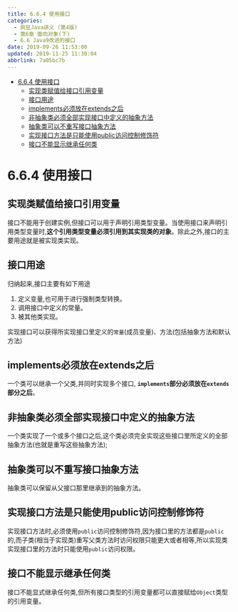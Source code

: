 ```yaml
---
title: 6.6.4 使用接口
categories: 
  - 疯狂Java讲义 (第4版)
  - 第6章 面向对象(下)
  - 6.6 Java9改进的接口
date: 2019-09-26 11:53:00
updated: 2019-11-25 11:30:04
abbrlink: 7a05bc7b
---
```

<div id='my_toc'>

- [6.6.4 使用接口](/JavaReadingNotes/7a05bc7b/#6-6-4-使用接口)
    - [实现类赋值给接口引用变量](/JavaReadingNotes/7a05bc7b/#实现类赋值给接口引用变量)
    - [接口用途](/JavaReadingNotes/7a05bc7b/#接口用途)
    - [implements必须放在extends之后](/JavaReadingNotes/7a05bc7b/#implements必须放在extends之后)
    - [非抽象类必须全部实现接口中定义的抽象方法](/JavaReadingNotes/7a05bc7b/#非抽象类必须全部实现接口中定义的抽象方法)
    - [抽象类可以不重写接口抽象方法](/JavaReadingNotes/7a05bc7b/#抽象类可以不重写接口抽象方法)
    - [实现接口方法是只能使用public访问控制修饰符](/JavaReadingNotes/7a05bc7b/#实现接口方法是只能使用public访问控制修饰符)
    - [接口不能显示继承任何类](/JavaReadingNotes/7a05bc7b/#接口不能显示继承任何类)

</div>
<!--more-->
<script>if (navigator.platform.toLowerCase() == 'win32'){document.getElementById('my_toc').style.display = 'none';}</script>

<!--end-->
<!--SSTStart-->
# 6.6.4 使用接口 #
## 实现类赋值给接口引用变量 ##
接口不能用于创建实例,但接口可以用于声明引用类型变量。当使用接口来声明引用类型变量时,**这个引用类型变量必须引用到其实现类的对象**。除此之外,接口的主要用途就是被实现类实现。
## 接口用途 ##
归纳起来,接口主要有如下用途
1. 定义变量,也可用于进行强制类型转换。
2. 调用接口中定义的常量。
3. 被其他类实现。

实现接口可以获得所实现接口里定义的`常量`(成员变量)、方法(包括抽象方法和默认方法)

## implements必须放在extends之后 ##
一个类可以继承一个父类,并同时实现多个接口, **`implements`部分必须放在`extends`部分之后**。

## 非抽象类必须全部实现接口中定义的抽象方法 ##
一个类实现了一个或多个接口之后,这个类必须完全实现这些接口里所定义的全部抽象方法(也就是重写这些抽象方法);
## 抽象类可以不重写接口抽象方法 ##
抽象类可以保留从父接口那里继承到的抽象方法。

## 实现接口方法是只能使用public访问控制修饰符 ##
实现接口方法时,必须使用`public`访问控制修饰符,因为接口里的方法都是`public`的,而子类(相当于实现类)重写父类方法时访问权限只能更大或者相等,所以实现类实现接口里的方法时只能使用`public`访问权限。
## 接口不能显示继承任何类 ##
接口不能显式继承任何类,但所有接口类型的引用变量都可以直接赋给`Object`类型的引用变量。
<!--SSTStop-->

